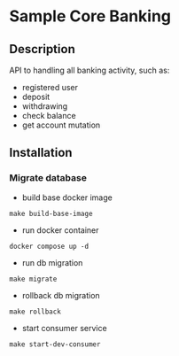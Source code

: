 # Sample Core Banking

## Description

API to handling all banking activity, such as:
- registered user
- deposit
- withdrawing
- check balance
- get account mutation

## Installation
### Migrate database
- build base docker image
```
make build-base-image
```
- run docker container
```
docker compose up -d
```
- run db migration
```
make migrate
```
- rollback db migration
```
make rollback
```
- start consumer service
```
make start-dev-consumer
```